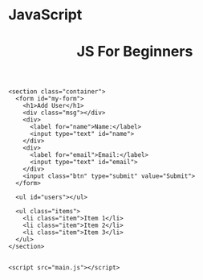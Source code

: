 # JavaScript

<!DOCTYPE html>
<html lang="en">
  <head>
    <meta charset="UTF-8" />
    <meta name="viewport" content="width=device-width, initial-scale=1.0" />
    <meta http-equiv="X-UA-Compatible" content="ie=edge" />
    <title>JS For Beginners</title>
    <link rel="stylesheet" href="style.css">
  </head>
  <body>
    <header>
      <h1>JS For Beginners</h1>
    </header>

    <section class="container">
      <form id="my-form">
        <h1>Add User</h1>
        <div class="msg"></div>
        <div>
          <label for="name">Name:</label>
          <input type="text" id="name">
        </div>
        <div>
          <label for="email">Email:</label>
          <input type="text" id="email">
        </div>
        <input class="btn" type="submit" value="Submit">
      </form>

      <ul id="users"></ul>

      <ul class="items">
        <li class="item">Item 1</li>
        <li class="item">Item 2</li>
        <li class="item">Item 3</li>
      </ul> 
    </section>
    

    <script src="main.js"></script>
  </body> 
</html>
